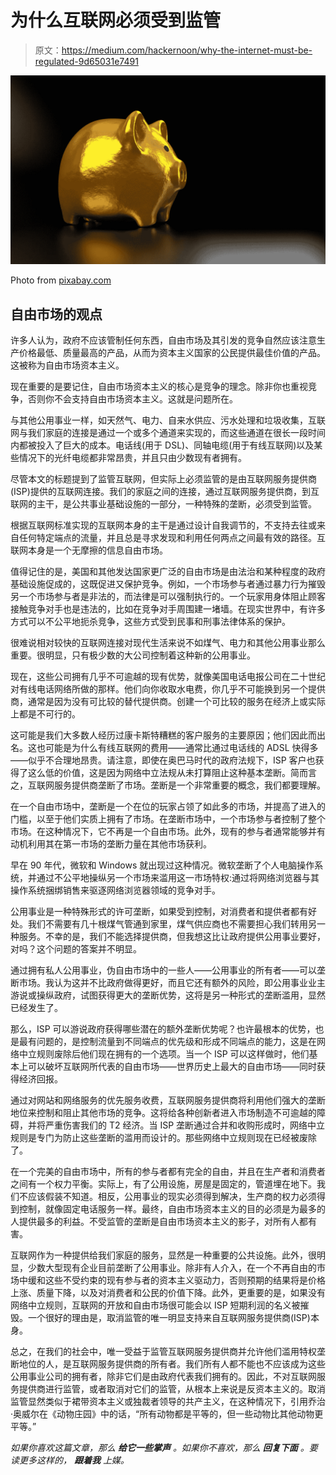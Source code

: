 # 为什么互联网必须受到监管

> 原文：<https://medium.com/hackernoon/why-the-internet-must-be-regulated-9d65031e7491>

![](img/f9f547305a7c99357e2d2565fbd8737a.png)

Photo from [pixabay.com](https://pixabay.com/en/piggy-bank-money-finance-business-2889047/)

## 自由市场的观点

许多人认为，政府不应该管制任何东西，自由市场及其引发的竞争自然应该注意生产价格最低、质量最高的产品，从而为资本主义国家的公民提供最佳价值的产品。这被称为自由市场资本主义。

现在重要的是要记住，自由市场资本主义的核心是竞争的理念。除非你也重视竞争，否则你不会支持自由市场资本主义。这就是问题所在。

与其他公用事业一样，如天然气、电力、自来水供应、污水处理和垃圾收集，互联网与我们家庭的连接是通过一个或多个通道来实现的，而这些通道在很长一段时间内都被投入了巨大的成本。电话线(用于 DSL)、同轴电缆(用于有线互联网)以及某些情况下的光纤电缆都非常昂贵，并且只由少数现有者拥有。

尽管本文的标题提到了监管互联网，但实际上必须监管的是由互联网服务提供商(ISP)提供的互联网连接。我们的家庭之间的连接，通过互联网服务提供商，到互联网的主干，是公共事业基础设施的一部分，一种特殊的垄断，必须受到监管。

根据互联网标准实现的互联网本身的主干是通过设计自我调节的，不支持去往或来自任何特定端点的流量，并且总是寻求发现和利用任何两点之间最有效的路径。互联网本身是一个无摩擦的信息自由市场。

值得记住的是，美国和其他发达国家更广泛的自由市场是由法治和某种程度的政府基础设施促成的，这既促进又保护竞争。例如，一个市场参与者通过暴力行为摧毁另一个市场参与者是非法的，而法律是可以强制执行的。一个玩家用身体阻止顾客接触竞争对手也是违法的，比如在竞争对手周围建一堵墙。在现实世界中，有许多方式可以不公平地扼杀竞争，这些方式受到民事和刑事法律体系的保护。

很难说相对较快的互联网连接对现代生活来说不如煤气、电力和其他公用事业那么重要。很明显，只有极少数的大公司控制着这种新的公用事业。

现在，这些公司拥有几乎不可逾越的现有优势，就像美国电话电报公司在二十世纪对有线电话网络所做的那样。他们向你收取水电费，你几乎不可能换到另一个提供商，通常是因为没有可比较的替代提供商。创建一个可比较的服务在经济上或实际上都是不可行的。

这可能是我们大多数人经历过康卡斯特糟糕的客户服务的主要原因；他们因此而出名。这也可能是为什么有线互联网的费用——通常比通过电话线的 ADSL 快得多——似乎不合理地昂贵。请注意，即使在奥巴马时代的政府法规下，ISP 客户也获得了这么低的价值，这是因为网络中立法规从未打算阻止这种基本垄断。简而言之，互联网服务提供商垄断了市场。垄断是一个非常重要的概念，我们都要理解。

在一个自由市场中，垄断是一个在位的玩家占领了如此多的市场，并提高了进入的门槛，以至于他们实质上拥有了市场。在垄断市场中，一个市场参与者控制了整个市场。在这种情况下，它不再是一个自由市场。此外，现有的参与者通常能够并有动机利用其在第一市场的垄断力量在其他市场获利。

早在 90 年代，微软和 Windows 就出现过这种情况。微软垄断了个人电脑操作系统，并通过不公平地操纵另一个市场来滥用这一市场特权:通过将网络浏览器与其操作系统捆绑销售来驱逐网络浏览器领域的竞争对手。

公用事业是一种特殊形式的许可垄断，如果受到控制，对消费者和提供者都有好处。我们不需要有几十根煤气管通到家里，煤气供应商也不需要担心我们转用另一种服务。不幸的是，我们不能选择提供商，但我想这比让政府提供公用事业要好，对吗？这个问题的答案并不明显。

通过拥有私人公用事业，伪自由市场中的一些人——公用事业的所有者——可以垄断市场。我认为这并不比政府做得更好，而且它还有额外的风险，即公用事业业主游说或操纵政府，试图获得更大的垄断优势，这将是另一种形式的垄断滥用，显然已经发生了。

那么，ISP 可以游说政府获得哪些潜在的额外垄断优势呢？也许最根本的优势，也是最有问题的，是控制流量到不同端点的优先级和形成不同端点的能力，这是在网络中立规则废除后他们现在拥有的一个选项。当一个 ISP 可以这样做时，他们基本上可以破坏互联网所代表的自由市场——世界历史上最大的自由市场——同时获得经济回报。

通过对网站和网络服务的优先服务收费，互联网服务提供商将利用他们强大的垄断地位来控制和阻止其他市场的竞争。这将给各种创新者进入市场制造不可逾越的障碍，并将严重伤害我们的 T2 经济。当 ISP 垄断通过合并和收购形成时，网络中立规则是专门为防止这些垄断的滥用而设计的。那些网络中立规则现在已经被废除了。

在一个完美的自由市场中，所有的参与者都有完全的自由，并且在生产者和消费者之间有一个权力平衡。实际上，有了公用设施，房屋是固定的，管道埋在地下。我们不应该假装不知道。相反，公用事业的现实必须得到解决，生产商的权力必须得到控制，就像固定电话服务一样。最终，自由市场资本主义的目的必须是为最多的人提供最多的利益。不受监管的垄断是自由市场资本主义的影子，对所有人都有害。

互联网作为一种提供给我们家庭的服务，显然是一种重要的公共设施。此外，很明显，少数大型现有企业目前垄断了公用事业。除非有人介入，在一个不再自由的市场中缓和这些不受约束的现有参与者的资本主义驱动力，否则预期的结果将是价格上涨、质量下降，以及对消费者和公民的价值下降。此外，更重要的是，如果没有网络中立规则，互联网的开放和自由市场很可能会以 ISP 短期利润的名义被摧毁。一个很好的理由是，取消监管的唯一明显支持来自互联网服务提供商(ISP)本身。

总之，在我们的社会中，唯一受益于监管互联网服务提供商并允许他们滥用特权垄断地位的人，是互联网服务提供商的所有者。我们所有人都不能也不应该成为这些公用事业公司的拥有者，除非它们是由政府代表我们拥有的。因此，不对互联网服务提供商进行监管，或者取消对它们的监管，从根本上来说是反资本主义的。取消监管显然类似于裙带资本主义或独裁者领导的共产主义，在这种情况下，引用乔治·奥威尔在《动物庄园》中的话，“所有动物都是平等的，但一些动物比其他动物更平等。”

*如果你喜欢这篇文章，那么* ***给它一些掌声*** *。如果你不喜欢，那么* ***回复下面*** *。要读更多这样的，* ***跟着我*** *上媒。*